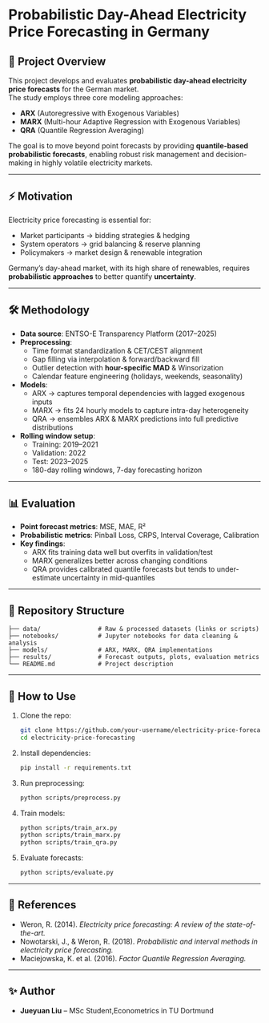 # Probabilistic Day-Ahead Electricity Price Forecasting in Germany

## 📌 Project Overview
This project develops and evaluates **probabilistic day-ahead electricity price forecasts** for the German market.  
The study employs three core modeling approaches:
- **ARX** (Autoregressive with Exogenous Variables)  
- **MARX** (Multi-hour Adaptive Regression with Exogenous Variables)  
- **QRA** (Quantile Regression Averaging)  

The goal is to move beyond point forecasts by providing **quantile-based probabilistic forecasts**, enabling robust risk management and decision-making in highly volatile electricity markets.

---

## ⚡ Motivation
Electricity price forecasting is essential for:  
- Market participants → bidding strategies & hedging  
- System operators → grid balancing & reserve planning  
- Policymakers → market design & renewable integration  

Germany’s day-ahead market, with its high share of renewables, requires **probabilistic approaches** to better quantify **uncertainty**.

---

## 🛠 Methodology
- **Data source**: ENTSO-E Transparency Platform (2017–2025)  
- **Preprocessing**:
  - Time format standardization & CET/CEST alignment  
  - Gap filling via interpolation & forward/backward fill  
  - Outlier detection with **hour-specific MAD** & Winsorization  
  - Calendar feature engineering (holidays, weekends, seasonality)  
- **Models**:
  - ARX → captures temporal dependencies with lagged exogenous inputs  
  - MARX → fits 24 hourly models to capture intra-day heterogeneity  
  - QRA → ensembles ARX & MARX predictions into full predictive distributions  
- **Rolling window setup**:  
  - Training: 2019–2021  
  - Validation: 2022  
  - Test: 2023–2025  
  - 180-day rolling windows, 7-day forecasting horizon  

---

## 📊 Evaluation
- **Point forecast metrics**: MSE, MAE, R²  
- **Probabilistic metrics**: Pinball Loss, CRPS, Interval Coverage, Calibration  
- **Key findings**:
  - ARX fits training data well but overfits in validation/test  
  - MARX generalizes better across changing conditions  
  - QRA provides calibrated quantile forecasts but tends to under-estimate uncertainty in mid-quantiles  

---

## 📁 Repository Structure
```
├── data/                # Raw & processed datasets (links or scripts)
├── notebooks/           # Jupyter notebooks for data cleaning & analysis
├── models/              # ARX, MARX, QRA implementations
├── results/             # Forecast outputs, plots, evaluation metrics
└── README.md            # Project description
```

---

## 🚀 How to Use
1. Clone the repo:
   ```bash
   git clone https://github.com/your-username/electricity-price-forecasting.git
   cd electricity-price-forecasting
   ```
2. Install dependencies:
   ```bash
   pip install -r requirements.txt
   ```
3. Run preprocessing:
   ```bash
   python scripts/preprocess.py
   ```
4. Train models:
   ```bash
   python scripts/train_arx.py
   python scripts/train_marx.py
   python scripts/train_qra.py
   ```
5. Evaluate forecasts:
   ```bash
   python scripts/evaluate.py
   ```

---

## 📖 References
- Weron, R. (2014). *Electricity price forecasting: A review of the state-of-the-art.*  
- Nowotarski, J., & Weron, R. (2018). *Probabilistic and interval methods in electricity price forecasting.*  
- Maciejowska, K. et al. (2016). *Factor Quantile Regression Averaging.*  

---

## ✨ Author
- **Jueyuan Liu** – MSc Student,Econometrics in TU Dortmund
